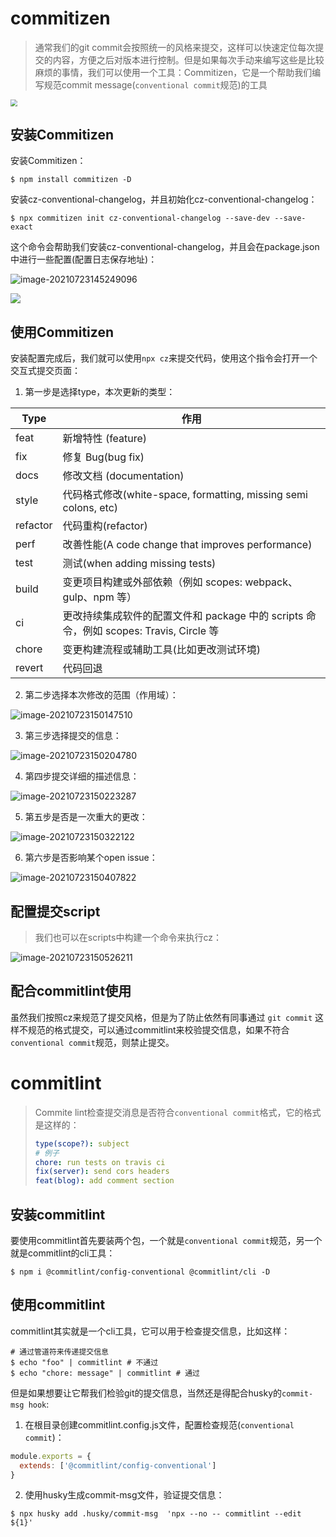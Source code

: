 # commitizen

> 通常我们的git commit会按照统一的风格来提交，这样可以快速定位每次提交的内容，方便之后对版本进行控制。但是如果每次手动来编写这些是比较麻烦的事情，我们可以使用一个工具：Commitizen，它是一个帮助我们编写规范commit message(`conventional commit`规范)的工具

<img src="https://cdn.jsdelivr.net/gh/ilmangoi/imgRepo@main/img/008i3skNgy1gsqw17gaqjj30to0cj3zp.jpg" style="zoom:67%;" />

## 安装Commitizen

安装Commitizen：

``` shell
$ npm install commitizen -D
```

安装cz-conventional-changelog，并且初始化cz-conventional-changelog：

``` shell
$ npx commitizen init cz-conventional-changelog --save-dev --save-exact
```

这个命令会帮助我们安装cz-conventional-changelog，并且会在package.json中进行一些配置(配置日志保存地址)：

![image-20210723145249096](https://cdn.jsdelivr.net/gh/ilmangoi/imgRepo@main/img/008i3skNgy1gsqvz2odi4j30ek00zmx2.jpg)

![](https://cdn.jsdelivr.net/gh/ilmangoi/imgRepo@main/img/008i3skNgy1gsqvzftay5j30iu04k74d.jpg)

## 使用Commitizen

安装配置完成后，我们就可以使用`npx cz`来提交代码，使用这个指令会打开一个交互式提交页面：

1. 第一步是选择type，本次更新的类型：

| Type     | 作用                                                         |
| -------- | ------------------------------------------------------------ |
| feat     | 新增特性 (feature)                                           |
| fix      | 修复 Bug(bug fix)                                            |
| docs     | 修改文档 (documentation)                                     |
| style    | 代码格式修改(white-space, formatting, missing semi colons, etc) |
| refactor | 代码重构(refactor)                                           |
| perf     | 改善性能(A code change that improves performance)            |
| test     | 测试(when adding missing tests)                              |
| build    | 变更项目构建或外部依赖（例如 scopes: webpack、gulp、npm 等） |
| ci       | 更改持续集成软件的配置文件和 package 中的 scripts 命令，例如 scopes: Travis, Circle 等 |
| chore    | 变更构建流程或辅助工具(比如更改测试环境)                     |
| revert   | 代码回退                                                     |

2. 第二步选择本次修改的范围（作用域）：

![image-20210723150147510](https://cdn.jsdelivr.net/gh/ilmangoi/imgRepo@main/img/008i3skNgy1gsqw8ca15oj30r600wmx4.jpg)

3. 第三步选择提交的信息：

![image-20210723150204780](https://cdn.jsdelivr.net/gh/ilmangoi/imgRepo@main/img/008i3skNgy1gsqw8mq3zlj60ni01hmx402.jpg)

4. 第四步提交详细的描述信息：

![image-20210723150223287](https://cdn.jsdelivr.net/gh/ilmangoi/imgRepo@main/img/008i3skNgy1gsqw8y05bjj30kt01fjrb.jpg)

5. 第五步是否是一次重大的更改：

![image-20210723150322122](https://cdn.jsdelivr.net/gh/ilmangoi/imgRepo@main/img/008i3skNgy1gsqw9z5vbij30bm00q744.jpg)

6. 第六步是否影响某个open issue：

![image-20210723150407822](https://cdn.jsdelivr.net/gh/ilmangoi/imgRepo@main/img/008i3skNgy1gsqwar8xp1j30fq00ya9x.jpg)

## 配置提交script

> 我们也可以在scripts中构建一个命令来执行cz：

![image-20210723150526211](https://cdn.jsdelivr.net/gh/ilmangoi/imgRepo@main/img/008i3skNgy1gsqwc4gtkxj30e207174t.jpg)

## 配合commitlint使用

虽然我们按照cz来规范了提交风格，但是为了防止依然有同事通过 `git commit` 这样不规范的格式提交，可以通过commitlint来校验提交信息，如果不符合`conventional commit`规范，则禁止提交。

# commitlint

> Commite lint检查提交消息是否符合`conventional commit`格式，它的格式是这样的：
>
> ```yaml
> type(scope?): subject  
> # 例子
> chore: run tests on travis ci
> fix(server): send cors headers
> feat(blog): add comment section
> ```

## 安装commitlint

要使用commitlint首先要装两个包，一个就是`conventional commit`规范，另一个就是commitlint的cli工具：

``` shell
$ npm i @commitlint/config-conventional @commitlint/cli -D
```

## 使用commitlint

commitlint其实就是一个cli工具，它可以用于检查提交信息，比如这样：

```shell
# 通过管道符来传递提交信息
$ echo "foo" | commitlint # 不通过
$ echo "chore: message" | commitlint # 通过
```

但是如果想要让它帮我们检验git的提交信息，当然还是得配合husky的`commit-msg hook`:

1. 在根目录创建commitlint.config.js文件，配置检查规范(`conventional commit`)：

``` js
module.exports = {
  extends: ['@commitlint/config-conventional']
}
```

2. 使用husky生成commit-msg文件，验证提交信息：

``` shell
$ npx husky add .husky/commit-msg  'npx --no -- commitlint --edit ${1}'
```

